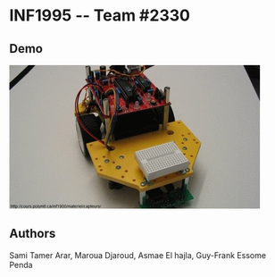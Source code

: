 INF1995 -- Team #2330
=====================

## Demo

![](project1.gif)

## Authors

Sami Tamer Arar,
Maroua Djaroud,
Asmae El hajla,
Guy-Frank Essome Penda
